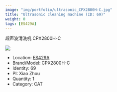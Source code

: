 ```yaml
---
image: "img/portfolio/ultrasonic_CPX2800H-C.jpg"
title: "Ultrasonic cleaning machine (ID: 69)"
weight: 0
tags: [ES429A]
---
```


超声波清洗机 CPX2800H-C

<!--more-->

![](../../img/portfolio/ultrasonic_CPX2800H-C.jpg)

- Location: [ES429A](../../tags/ES429A)
- Brand/Model: CPX2800H-C
- Identity: 69
- PI: Xiao Zhou
- Quantity: 1
- Category: CAT






